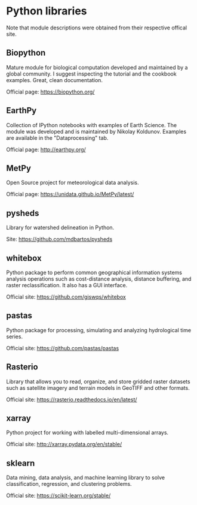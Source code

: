 # Python libraries

Note that module descriptions were obtained from their respective offical site.

## Biopython
Mature module for biological computation developed and maintained by a global community. I suggest inspecting the tutorial and the cookbook examples. Great, clean documentation.

Official page: https://biopython.org/


## EarthPy
Collection of IPython notebooks with examples of Earth Science. The module was developed and is maintained by Nikolay Koldunov. Examples are available in the "Dataprocessing" tab.

Official page: http://earthpy.org/

## MetPy
Open Source project for meteorological data analysis. 

Official page: https://unidata.github.io/MetPy/latest/

## pysheds
Library for watershed delineation in Python.

Site: https://github.com/mdbartos/pysheds

## whitebox
Python package to perform common geographical information systems analysis operations such as cost-distance analysis, distance buffering, and raster reclassification. It also has a GUI interface.

Official site: https://github.com/giswqs/whitebox

## pastas
Python package for processing, simulating and analyzing hydrological time series.

Official site: https://github.com/pastas/pastas


## Rasterio
Library that allows you to read, organize, and store gridded raster datasets such as satellite imagery and terrain models in GeoTIFF and other formats.

Official site: https://rasterio.readthedocs.io/en/latest/


## xarray
Python project for working with labelled multi-dimensional arrays.

Official site: http://xarray.pydata.org/en/stable/

## sklearn
Data mining, data analysis, and machine learning library to solve classification, regression, and clustering problems.

Official site: https://scikit-learn.org/stable/


